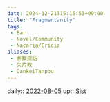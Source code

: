```yaml
---
date: 2024-12-21T15:15:53+09:00
title: "Fragmentanity"
tags:
 - Bar
 - Novel/Community
 - Nacaria/Cricia
aliases:
 - 断繋探訪
 - 欠片教
 - DankeiTanpou
---
```


daily:: [2022-08-05](../../../Daily_Note/2022-08-05.md)
up:: [Sist](Sist.md)